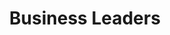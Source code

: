 ---
title: Business Leaders
heroQuote: Education is the most powerful weapon which you can use to change the world.
hero_Quote_Cite: Nelson Mandela

hero_image: /images/couple.webp
bookCover_image: /images/programs/PastorTrainingBook.webp
curriculumSprite_image: /images/sprites/sprite-Set2.webp

id: 4
objective_markdown: Paragraph describing the objective for this program. For example - when you have completed this program you will be able to...
motivation: "Why EMIT chose to develop this program. Displays in Marketing Lists."
status: planned

entrance: Explain the entrance requirements for this program
delivery: Describe how the program is delivered
duration: How long will it take to complete the program
assessment: Describe how the program is assessed
certification: Description of the certification for this program
graduation: Describe the graduation event

description_markdown: >-
  Introductory Paragraph for this curriculum. Sapien iusto curae porttitor facilisis odio quaerat felis? Cursus sagittis facilisi lorem qui voluptatibus, aliquam. Felis tortor deleniti ac! Feugiat auctor exercitation sequi, cum feugiat, eiusmod, pretium.

curricula:
  - title: Title of the curricula
    objective: Lacus! Veritatis mus aliquip atque molestie! Justo class tempora, posuere.
    credits_number: 5
    days_number: 10
    projects_number: 3
    sprite_selection_number: 1
  - title: Title of the curricula
    objective: Lacus! Veritatis mus aliquip atque molestie! Justo class tempora, posuere.
    credits_number: 5
    days_number: 10
    projects_number: 3
    sprite_selection_number: 2
  - title: Title of the curricula
    objective: Lacus! Veritatis mus aliquip atque molestie! Justo class tempora, posuere.
    credits_number: 5
    days_number: 10
    projects_number: 3
    sprite_selection_number: 3
  - title: Title of the curricula
    objective: Lacus! Veritatis mus aliquip atque molestie! Justo class tempora, posuere.
    credits_number: 5
    days_number: 10
    projects_number: 3
    sprite_selection_number: 4
  - title: Title of the curricula
    objective: Lacus! Veritatis mus aliquip atque molestie! Justo class tempora, posuere.
    credits_number: 5
    days_number: 10
    projects_number: 3
    sprite_selection_number: 5
  - title: Title of the curricula
    objective: Lacus! Veritatis mus aliquip atque molestie! Justo class tempora, posuere.
    credits_number: 5
    days_number: 10
    projects_number: 3
    sprite_selection_number: 6
  - title: Title of the curricula
    objective: Lacus! Veritatis mus aliquip atque molestie! Justo class tempora, posuere.
    credits_number: 5
    days_number: 10
    projects_number: 3
    sprite_selection_number: 7
---
